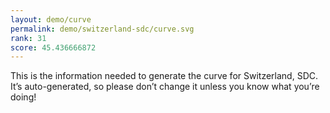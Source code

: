 ```yaml
---
layout: demo/curve
permalink: demo/switzerland-sdc/curve.svg
rank: 31
score: 45.436666872
---
```


This is the information needed to generate the curve for Switzerland, SDC. It’s
auto-generated, so please don’t change it unless you know what you’re
doing!

